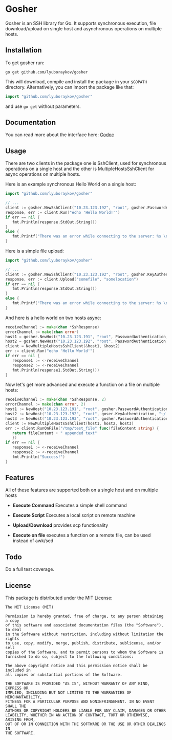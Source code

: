 Gosher
======

Gosher is an SSH library for Go. 
It supports synchronous execution, file download/upload on single host 
and asynchronous operations on multiple hosts.

Installation
------------

To get gosher run: 
```shell
go get github.com/lyuboraykov/gosher
```
This will download, compile and install the package in your `$GOPATH` directory.
Alternatively, you can import the package like that:
```go
import "github.com/lyuboraykov/gosher"
```
and use `go get` without parameters.

Documentation
-----
You can read more about the interface here: [Godoc](https://godoc.org/github.com/lyuboraykov/gosher)

Usage
-----

There are two clients in the package one is SshClient, used for synchronous 
operations on a single host and the other is MultipleHostsSshClient for 
async operations on multiple hosts.

Here is an example synchronous Hello World on a single host: 
```go
import "github.com/lyuboraykov/gosher"

// ...
client := gosher.NewSshClient("10.23.123.192", "root", gosher.PasswordAuthentication, "password")
response, err := client.Run("echo 'Hello World!'")
if err == nil {
   fmt.Println(response.StdOut.String())
}
else {
   fmt.Printf("There was an error while connecting to the server: %s \n", err.Error())
}
```

Here is a simple file upload: 
```go
import "github.com/lyuboraykov/gosher"

// ...
client := gosher.NewSshClient("10.23.123.192", "root", gosher.KeyAuthentication, "/home/user/.ssh/id_rsa")
response, err := client.Upload("somefile", "somelocation")
if err == nil {
   fmt.Println(response.StdOut.String())
}
else {
   fmt.Printf("There was an error while connecting to the server: %s \n", err.Error())
}
```

And here is a hello world on two hosts async: 

```go
receiveChannel := make(chan *SshResponse)
errorChannel := make(chan error)
host1 = gosher.NewHost("10.23.123.191", "root", PasswordAuthentication, "password", receiveChannel, errorChannel)
host2 = gosher.NewHost("10.23.123.192", "root", PasswordAuthentication, "password", receiveChannel, errorChannel)
client = NewMultipleHostsSshClient(&host1, &host2)
err := client.Run("echo 'Hello World'")
if err == nil {
   response1 := <-receiveChannel
   response2 := <-receiveChannel
   fmt.Println(response1.StdOut.String())
}
```

Now let's get more advanced and execute a function on a file on multiple hosts:

```go
receiveChannel := make(chan *SshResponse, 2)
errorChannel := make(chan error, 2)
host1 := NewHost("10.23.123.191", "root", gosher.PasswordAuthentication, "password", receiveChannel, errorChannel)
host2 := NewHost("10.23.123.192", "root", goser.KeyAuthentication, "~/.ssh/id_rsa", receiveChannel, errorChannel)
host3 := NewHost("10.23.123.193", "root", gosher.PasswordAuthentication, "password", receiveChannel, errorChannel)
client := NewMultipleHostsSshClient(host1, host2, host3)
err := client.RunOnFile("/tmp/test_file" func(fileContent string) {
   return fileContent + " appended text"
   })
if err == nil {
   response1 := <-receiveChannel
   response2 := <-receiveChannel
   fmt.Println("Success!")
}
```

Features
--------
All of these features are supported both on a single host and on multiple hosts

*   **Execute Command** Executes a simple shell command

*   **Execute Script** Executes a local script on remote machine

*   **Upload/Download** provides scp functionality

*   **Execute on file** executes a function on a remote file, can be used
    instead of awk/sed

Todo
----

Do a full test coverage.

License
-------
This package is distributed under the MIT License:

```
The MIT License (MIT)

Permission is hereby granted, free of charge, to any person obtaining a copy
of this software and associated documentation files (the "Software"), to deal
in the Software without restriction, including without limitation the rights
to use, copy, modify, merge, publish, distribute, sublicense, and/or sell
copies of the Software, and to permit persons to whom the Software is
furnished to do so, subject to the following conditions:

The above copyright notice and this permission notice shall be included in
all copies or substantial portions of the Software.

THE SOFTWARE IS PROVIDED "AS IS", WITHOUT WARRANTY OF ANY KIND, EXPRESS OR
IMPLIED, INCLUDING BUT NOT LIMITED TO THE WARRANTIES OF MERCHANTABILITY,
FITNESS FOR A PARTICULAR PURPOSE AND NONINFRINGEMENT. IN NO EVENT SHALL THE
AUTHORS OR COPYRIGHT HOLDERS BE LIABLE FOR ANY CLAIM, DAMAGES OR OTHER
LIABILITY, WHETHER IN AN ACTION OF CONTRACT, TORT OR OTHERWISE, ARISING FROM,
OUT OF OR IN CONNECTION WITH THE SOFTWARE OR THE USE OR OTHER DEALINGS IN
THE SOFTWARE.
```
